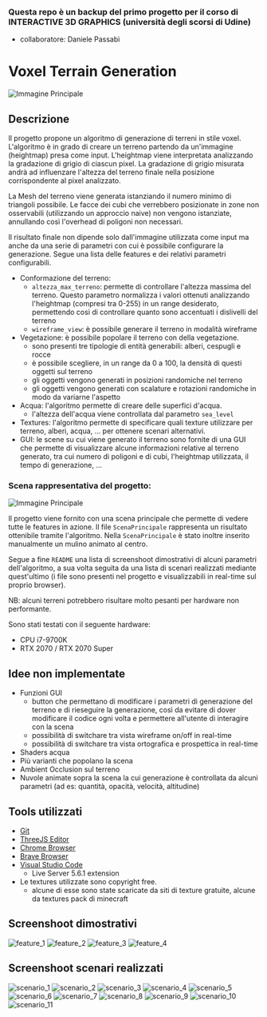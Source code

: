 ### Questa repo è un backup del primo progetto per il corso di INTERACTIVE 3D GRAPHICS (università degli scorsi di Udine)
- collaboratore: Daniele Passabì

# Voxel Terrain Generation

![Immagine Principale](img/readme/main_scene_windmill_2.gif)

## Descrizione

Il progetto propone un algoritmo di generazione di terreni in stile voxel. L'algoritmo è in grado di creare un terreno partendo da un'immagine (heightmap) presa come input. L'heightmap viene interpretata analizzando la gradazione di grigio di ciascun pixel. La gradazione di grigio misurata andrà ad influenzare l'altezza del terreno finale nella posizione corrispondente al pixel analizzato.

La Mesh del terreno viene generata istanziando il numero minimo di triangoli possibile. Le facce dei cubi che verrebbero posizionate in zone non osservabili (utilizzando un approccio naive) non vengono istanziate, annullando così l'overhead di poligoni non necessari.

Il risultato finale non dipende solo dall'immagine utilizzata come input ma anche da una serie di parametri con cui è possibile configurare la generazione. Segue una lista delle features e dei relativi parametri configurabili.

- Conformazione del terreno:
  - `altezza_max_terreno`: permette di controllare l'altezza massima del terreno. Questo parametro normalizza i valori ottenuti analizzando l'heightmap (compresi tra 0-255) in un range desiderato, permettendo così di controllare quanto sono accentuati i dislivelli del terreno
  - `wireframe_view`: è possibile generare il terreno in modalità wireframe
- Vegetazione: è possibile popolare il terreno con della vegetazione.
  - sono presenti tre tipologie di entità generabili: alberi, cespugli e rocce
  - è possibile scegliere, in un range da 0 a 100, la densità di questi oggetti sul terreno
  - gli oggetti vengono generati in posizioni randomiche nel terreno
  - gli oggetti vengono generati con scalature e rotazioni randomiche in modo da variarne l'aspetto
- Acqua: l'algoritmo permette di creare delle superfici d'acqua.
  - l'altezza dell'acqua viene controllata dal parametro `sea_level`
- Textures: l'algoritmo permette di specificare quali texture utilizzare per terreno, alberi, acqua, ... per ottenere scenari alternativi.
- GUI: le scene su cui viene generato il terreno sono fornite di una GUI che permette di visualizzare alcune informazioni relative al terreno generato, tra cui numero di poligoni e di cubi, l'heightmap utilizzata, il tempo di generazione, ...

### Scena rappresentativa del progetto:

![Immagine Principale](img/readme/main_scene_windmill.gif)

Il progetto viene fornito con una scena principale che permette di vedere tutte le features in azione. Il file `ScenaPrincipale` rappresenta un risultato ottenibile tramite l'algoritmo. Nella `ScenaPrincipale` è stato inoltre inserito manualmente un mulino animato al centro.

Segue a fine `README` una lista di screenshoot dimostrativi di alcuni parametri dell'algoritmo, a sua volta seguita da una lista di scenari realizzati mediante quest'ultimo (i file sono presenti nel progetto e visualizzabili in real-time sul proprio browser). 

NB: alcuni terreni potrebbero risultare molto pesanti per hardware non performante.

Sono stati testati con il seguente hardware:
- CPU i7-9700K
- RTX 2070 / RTX 2070 Super 

## Idee non implementate

- Funzioni GUI 
  - button che permettano di modificare i parametri di generazione del terreno e di rieseguire la generazione, così da evitare di dover modificare il codice ogni volta e permettere all'utente di interagire con la scena
  - possibilità di switchare tra vista wireframe on/off in real-time
  - possibilità di switchare tra vista ortografica e prospettica in real-time
- Shaders acqua
- Più varianti che popolano la scena
- Ambient Occlusion sul terreno
- Nuvole animate sopra la scena la cui generazione è controllata da alcuni parametri (ad es: quantità, opacità, velocità, altitudine)

## Tools utilizzati
- [Git](https://git-scm.com/)
- [ThreeJS Editor](https://threejs.org/editor/)
- [Chrome Browser](https://www.google.com/intl/it/chrome/)
- [Brave Browser](https://brave.com)
- [Visual Studio Code](https://code.visualstudio.com/)
  - Live Server 5.6.1 extension
- Le textures utilizzate sono copyright free.
  - alcune di esse sono state scaricate da siti di texture gratuite, alcune da textures pack di minecraft
## Screenshoot dimostrativi

![feature_1](img/readme/features/bushes_density.png)
![feature_2](img/readme/features/max_terrain_height.png)
![feature_3](img/readme/features/sea_level.png)
![feature_4](img/readme/features/world.png)

## Screenshoot scenari realizzati
![scenario_1](img/readme/terrains/1.png)
![scenario_2](img/readme/terrains/2.png)
![scenario_3](img/readme/terrains/3.png)
![scenario_4](img/readme/terrains/4.png)
![scenario_5](img/readme/terrains/5.png)
![scenario_6](img/readme/terrains/6.png)
![scenario_7](img/readme/terrains/7.png)
![scenario_8](img/readme/terrains/8.png)
![scenario_9](img/readme/terrains/9.png)
![scenario_10](img/readme/terrains/10.png)
![scenario_11](img/readme/terrains/11.png)
